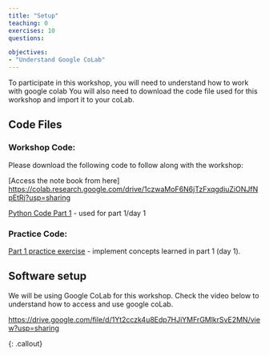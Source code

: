 ```yaml
---
title: "Setup"
teaching: 0
exercises: 10
questions:

objectives:
- "Understand Google CoLab"
---
```


To participate in this workshop, you will need to understand how to work with google colab You will also need to download the code file used for this workshop and import it to your coLab. 


## Code Files
### Workshop Code:
Please download the following code to follow along with the workshop:

[Access the note book from here] https://colab.research.google.com/drive/1czwaMoF6N6jTzFxqgdiuZiONJfNpEtRj?usp=sharing

[Python Code Part 1](../files/Intro_Python_Code_Part1.ipynb) - used for part 1/day 1  


### Practice Code:
[Part 1 practice exercise](../files/worksheet_1.ipynb) - implement concepts learned in part 1 (day 1).  



## Software setup
We will be using Google CoLab for this workshop. Check the video below to understand how to access and use google coLab.

https://drive.google.com/file/d/1Yt2cczk4u8Edp7HJiYMFrGMlkrSvE2MN/view?usp=sharing


{: .callout}

